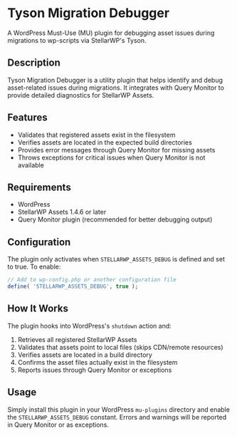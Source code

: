 # Tyson Migration Debugger

A WordPress Must-Use (MU) plugin for debugging asset issues during migrations to wp-scripts via StellarWP's Tyson.

## Description

Tyson Migration Debugger is a utility plugin that helps identify and debug asset-related issues during migrations. It integrates with Query Monitor to provide detailed diagnostics for StellarWP Assets.

## Features

- Validates that registered assets exist in the filesystem
- Verifies assets are located in the expected build directories
- Provides error messages through Query Monitor for missing assets
- Throws exceptions for critical issues when Query Monitor is not available

## Requirements

- WordPress
- StellarWP Assets 1.4.6 or later
- Query Monitor plugin (recommended for better debugging output)

## Configuration

The plugin only activates when `STELLARWP_ASSETS_DEBUG` is defined and set to true. To enable:

```php
// Add to wp-config.php or another configuration file
define( 'STELLARWP_ASSETS_DEBUG', true );
```

## How It Works

The plugin hooks into WordPress's `shutdown` action and:

1. Retrieves all registered StellarWP Assets
2. Validates that assets point to local files (skips CDN/remote resources)
3. Verifies assets are located in a build directory
4. Confirms the asset files actually exist in the filesystem
5. Reports issues through Query Monitor or exceptions

## Usage

Simply install this plugin in your WordPress `mu-plugins` directory and enable the `STELLARWP_ASSETS_DEBUG` constant. Errors and warnings will be reported in Query Monitor or as exceptions.
